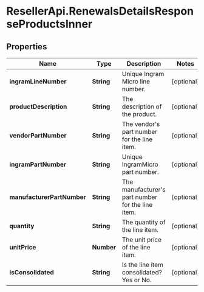 # ResellerApi.RenewalsDetailsResponseProductsInner

## Properties

Name | Type | Description | Notes
------------ | ------------- | ------------- | -------------
**ingramLineNumber** | **String** | Unique Ingram Micro line number. | [optional] 
**productDescription** | **String** | The description of the product. | [optional] 
**vendorPartNumber** | **String** | The vendor&#39;s part number for the line item. | [optional] 
**ingramPartNumber** | **String** | Unique IngramMicro part number. | [optional] 
**manufacturerPartNumber** | **String** | The manufacturer&#39;s part number for the line item. | [optional] 
**quantity** | **String** | The quantity of the line item. | [optional] 
**unitPrice** | **Number** | The unit price of the line item. | [optional] 
**isConsolidated** | **String** | Is the line item consolidated? Yes or No. | [optional] 


